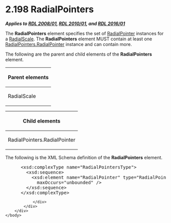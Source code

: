 <html dir="LTR" xmlns:mshelp="http://msdn.microsoft.com/mshelp" xmlns:ddue="http://ddue.schemas.microsoft.com/authoring/2003/5" xmlns:xlink="http://www.w3.org/1999/xlink" xmlns:tool="http://www.microsoft.com/tooltip">
    <head>
        <meta http-equiv="Content-Type" content="text/html; CHARSET=utf-8"></meta>
        <meta name="save" content="history"></meta>
        <title>2.198 RadialPointers</title>
        <xml>
            <mshelp:toctitle title="2.198 RadialPointers"></mshelp:toctitle>
            <mshelp:rltitle title="[MS-RDL]: RadialPointers"></mshelp:rltitle>
            <mshelp:keyword index="A" term="9a9b33af-2433-4a0f-8582-67526774a089"></mshelp:keyword>
            <mshelp:attr name="DCSext.ContentType" value="open specification"></mshelp:attr>
            <mshelp:attr name="AssetID" value="9a9b33af-2433-4a0f-8582-67526774a089"></mshelp:attr>
            <mshelp:attr name="TopicType" value="kbRef"></mshelp:attr>
            <mshelp:attr name="DCSext.Title" value="[MS-RDL]: RadialPointers" />
        </xml>
    </head>
    <body>
        <div id="header">
            <h1 class="heading">2.198 RadialPointers</h1>
        </div>
        <div id="mainSection">
            <div id="mainBody">
                <div id="allHistory" class="saveHistory"></div>
                <div id="sectionSection0" class="section" name="collapseableSection">
                    

<p><b><i>Applies to </i></b><a href="1e855f94-4617-47e4-b89e-0856c6cb420f.htm"><b><i>RDL 2008/01</i></b></a><b><i>,
</i></b><a href="3428e690-a348-4ec7-8a6a-8efb42d2cdee.htm"><b><i>RDL 2010/01</i></b></a><b><i>,
and </i></b><a href="52ce3983-2bfc-4e72-9359-42aaf5fe4509.htm"><b><i>RDL 2016/01</i></b></a></p>

<p>The <b>RadialPointers</b> element specifies the set of <a href="1446314e-813e-42f0-9a28-f1b96fd3a0da.htm">RadialPointer</a> instances
for a <a href="86468d9f-c561-4b50-a689-5dfccfde8495.htm">RadialScale</a>. The <b>RadialPointers</b>
element MUST contain at least one <a href="edc41d87-6e83-4ac5-b380-c6ad96d35772.htm">RadialPointers.RadialPointer</a>
instance and can contain more.</p>

<p>The following are the parent and child elements of the <b>RadialPointers</b>
element.</p>

<table>
 <thead>
  <tr>
   <th>
   <p>Parent elements</p>
   </th>
  </tr>
 </thead>
 <tr>
  <td>
  <p>RadialScale</p>
  </td>
 </tr>
</table>

<p> </p>

<table>
 <thead>
  <tr>
   <th>
   <p>Child elements</p>
   </th>
  </tr>
 </thead>
 <tr>
  <td>
  <p>RadialPointers.RadialPointer</p>
  </td>
 </tr>
</table>

<p>The following is the XML Schema definition of the <b>RadialPointers</b>
element.</p>

<dl>
<dd>
<div><pre> &lt;xsd:complexType name=&quot;RadialPointersType&quot;&gt;
   &lt;xsd:sequence&gt;
     &lt;xsd:element name=&quot;RadialPointer&quot; type=&quot;RadialPointerType&quot; minOccurs=&quot;1&quot; 
       maxOccurs=&quot;unbounded&quot; /&gt;
   &lt;/xsd:sequence&gt;
 &lt;/xsd:complexType&gt;
</pre></div>
</dd></dl>


                </div>
            </div>
        </div>
    </body>
</html>